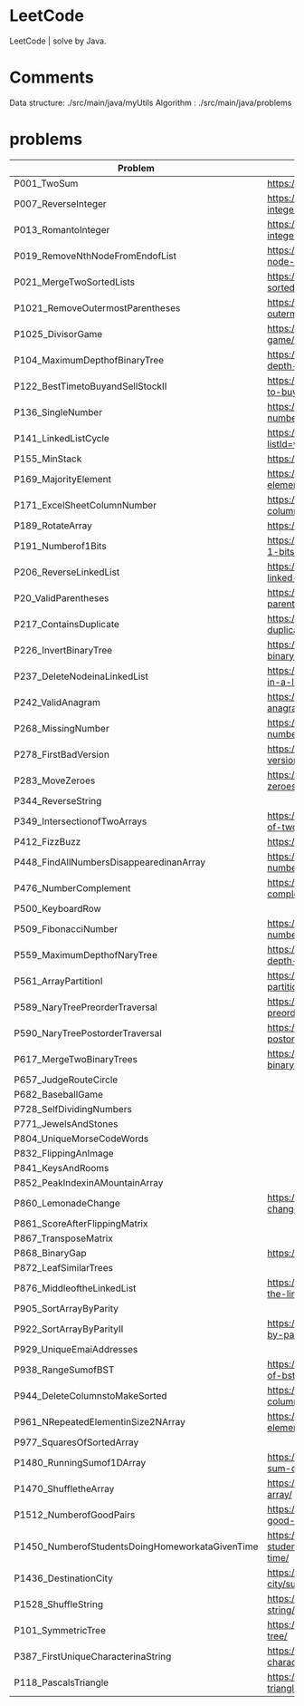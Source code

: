 # LeetCode
LeetCode | solve by Java.

# Comments
Data structure:  ./src/main/java/myUtils
Algorithm     :  ./src/main/java/problems

# problems

| Problem | Url  |
|---------|------|
| P001_TwoSum| https://leetcode.com/problems/two-sum/|
| P007_ReverseInteger| https://leetcode.com/problems/reverse-integer/|
| P013_RomantoInteger|https://leetcode.com/problems/roman-to-integer/|
| P019_RemoveNthNodeFromEndofList|https://leetcode.com/problems/remove-nth-node-from-end-of-list/|
| P021_MergeTwoSortedLists| https://leetcode.com/problems/merge-two-sorted-lists/|
| P1021_RemoveOutermostParentheses|https://leetcode.com/problems/remove-outermost-parentheses/|
| P1025_DivisorGame|https://leetcode.com/problems/divisor-game/|
| P104_MaximumDepthofBinaryTree|https://leetcode.com/problems/maximum-depth-of-binary-tree/|
| P122_BestTimetoBuyandSellStockII|https://leetcode.com/problems/best-time-to-buy-and-sell-stock-ii/|
| P136_SingleNumber|https://leetcode.com/problems/single-number/|
| P141_LinkedListCycle | https://leetcode.com/problemset/algorithms/?listId=wpwgkgt| 
| P155_MinStack|https://leetcode.com/problems/min-stack/|
| P169_MajorityElement|https://leetcode.com/problems/majority-element/|
| P171_ExcelSheetColumnNumber|https://leetcode.com/problems/excel-sheet-column-number/|
| P189_RotateArray|https://leetcode.com/problems/rotate-array/|
| P191_Numberof1Bits|https://leetcode.com/problems/number-of-1-bits/|
| P206_ReverseLinkedList|https://leetcode.com/problems/reverse-linked-list/|
| P20_ValidParentheses|https://leetcode.com/problems/valid-parentheses/|
| P217_ContainsDuplicate|https://leetcode.com/problems/contains-duplicate/|
| P226_InvertBinaryTree|https://leetcode.com/problems/invert-binary-tree/|
| P237_DeleteNodeinaLinkedList|https://leetcode.com/problems/delete-node-in-a-linked-list/|
| P242_ValidAnagram|https://leetcode.com/problems/valid-anagram/|
| P268_MissingNumber|https://leetcode.com/problems/missing-number/|
| P278_FirstBadVersion|https://leetcode.com/problems/first-bad-version/|
| P283_MoveZeroes|https://leetcode.com/problems/move-zeroes/|
| P344_ReverseString| |
| P349_IntersectionofTwoArrays|https://leetcode.com/problems/intersection-of-two-arrays/|
| P412_FizzBuzz|https://leetcode.com/problems/fizz-buzz/|
| P448_FindAllNumbersDisappearedinanArray|https://leetcode.com/problems/find-all-numbers-disappeared-in-an-array/|
| P476_NumberComplement|https://leetcode.com/problems/number-complement/|
| P500_KeyboardRow| |
| P509_FibonacciNumber|https://leetcode.com/problems/fibonacci-number/|
| P559_MaximumDepthofNaryTree|https://leetcode.com/problems/maximum-depth-of-n-ary-tree/|
| P561_ArrayPartitionI|https://leetcode.com/problems/array-partition-i/|
| P589_NaryTreePreorderTraversal|https://leetcode.com/problems/n-ary-tree-preorder-traversal/|
| P590_NaryTreePostorderTraversal|https://leetcode.com/problems/n-ary-tree-postorder-traversal/|
| P617_MergeTwoBinaryTrees|https://leetcode.com/problems/merge-two-binary-trees/|
| P657_JudgeRouteCircle | |
| P682_BaseballGame| | 
| P728_SelfDividingNumbers| |
| P771_JewelsAndStones| |
| P804_UniqueMorseCodeWords| |
| P832_FlippingAnImage| | 
| P841_KeysAndRooms| |
| P852_PeakIndexinAMountainArray| |
| P860_LemonadeChange|https://leetcode.com/problems/lemonade-change/|
| P861_ScoreAfterFlippingMatrix| |
| P867_TransposeMatrix| |
| P868_BinaryGap|https://leetcode.com/problems/binary-gap/|
| P872_LeafSimilarTrees| |
| P876_MiddleoftheLinkedList|https://leetcode.com/problems/middle-of-the-linked-list/|
| P905_SortArrayByParity| |
| P922_SortArrayByParityII|https://leetcode.com/problems/sort-array-by-parity-ii/|
| P929_UniqueEmaiAddresses| |
| P938_RangeSumofBST|https://leetcode.com/problems/range-sum-of-bst/|
| P944_DeleteColumnstoMakeSorted|https://leetcode.com/problems/delete-columns-to-make-sorted/|
| P961_NRepeatedElementinSize2NArray|https://leetcode.com/problems/n-repeated-element-in-size-2n-array/submissions/|
| P977_SquaresOfSortedArray| |
| P1480_RunningSumof1DArray |https://leetcode.com/problems/running-sum-of-1d-array/ |
| P1470_ShuffletheArray |https://leetcode.com/problems/shuffle-the-array/|
| P1512_NumberofGoodPairs |https://leetcode.com/problems/number-of-good-pairs/|
| P1450_NumberofStudentsDoingHomeworkataGivenTime |https://leetcode.com/problems/number-of-students-doing-homework-at-a-given-time/|
| P1436_DestinationCity |https://leetcode.com/problems/destination-city/submissions/|
| P1528_ShuffleString |https://leetcode.com/problems/shuffle-string/|
| P101_SymmetricTree |https://leetcode.com/problems/symmetric-tree/|
| P387_FirstUniqueCharacterinaString |https://leetcode.com/problems/first-unique-character-in-a-string/|
| P118_PascalsTriangle |https://leetcode.com/problems/pascals-triangle/|

